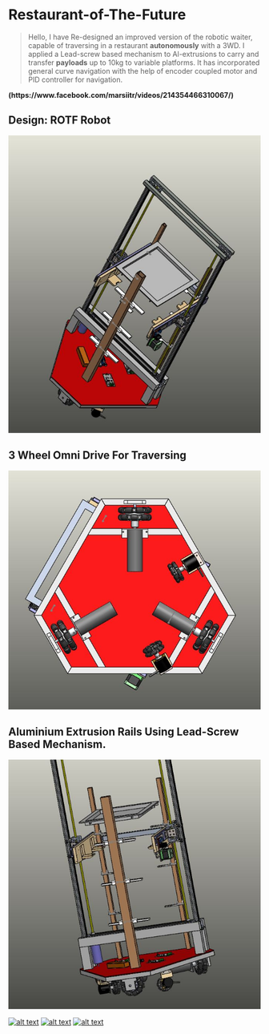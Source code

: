 # Restaurant-of-The-Future
> Hello, 
> I have Re-designed an improved version of the robotic waiter, capable of traversing in a restaurant <b>autonomously</b> with a 3WD. 
> I applied a Lead-screw based mechanism to Al-extrusions to carry and transfer <b>payloads</b> up to 10kg to variable platforms.
> It has incorporated general curve navigation with the help of encoder coupled motor and PID controller for navigation.
<b>
(https://www.facebook.com/marsiitr/videos/214354466310067/)
</b>


## Design: ROTF Robot
<p align="center">
  <img src="https://github.com/visvash/Restaurant-of-The-Future/blob/master/images/rotf5.JPG">
</p>

## 3 Wheel Omni Drive For Traversing
<p align="center">
  <img src="https://github.com/visvash/Restaurant-of-The-Future/blob/master/images/rotf2.JPG">
</p>


## Aluminium Extrusion Rails Using Lead-Screw Based Mechanism.
<p align="center">
  <img src="https://github.com/visvash/Restaurant-of-The-Future/blob/master/images/rotf1.JPG">
</p>


[![alt text][1.1]][1]
[![alt text][2.1]][2]
[![alt text][3.1]][3]

[1.1]: http://i.imgur.com/tXSoThF.png (LinkedIn)
[2.1]: http://i.imgur.com/P3YfQoD.png (Facebook)
[3.1]: http://i.imgur.com/yCsTjba.png (Instagram)

[1]: https://www.linkedin.com/in/visvash-attri/
[2]: https://www.facebook.com/visvash.attri
[3]: https://www.instagram.com/visvash_attri/
